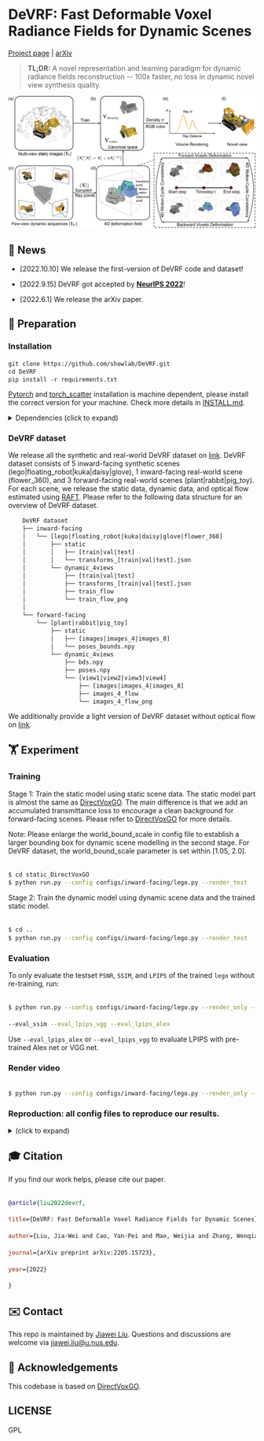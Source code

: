 
  
# DeVRF: Fast Deformable Voxel Radiance Fields for Dynamic Scenes

  

[Project page](https://jia-wei-liu.github.io/DeVRF) | [arXiv](https://arxiv.org/abs/2205.15723)

  

> **TL;DR:** A novel representation and learning paradigm for dynamic radiance fields reconstruction -- 100x faster, no loss in dynamic novel view synthesis quality.

  

<img  src="./figures/DeVRF.png"  alt="DeVRF"  style="zoom:67%;"  />

  

## 📢 News

 - [2022.10.10]  We release the first-version of DeVRF code and dataset!

- [2022.9.15] DeVRF got accepted by [**NeurIPS 2022**](https://nips.cc/)!

- [2022.6.1] We release the arXiv paper.

  

## 📝 Preparation

### Installation
```
git clone https://github.com/showlab/DeVRF.git
cd DeVRF
pip install -r requirements.txt
```
[Pytorch](https://pytorch.org/) and [torch_scatter](https://github.com/rusty1s/pytorch_scatter) installation is machine dependent, please install the correct version for your machine. Check more details in [INSTALL.md](./INSTALL.md).



<details>

<summary> Dependencies (click to expand) </summary>

 

- `PyTorch`, `numpy`, `torch_scatter`, `pytorch3d`: main computation.

- `scipy`, `lpips`: SSIM and LPIPS evaluation.

- `tqdm`: progress bar.

- `mmcv`: config system.

- `opencv-python`: image processing.

- `imageio`, `imageio-ffmpeg`: images and videos I/O.

- `Ninja`: to build the newly implemented torch extention just-in-time.

- `einops`: torch tensor shaping with pretty api.

</details>

### DeVRF dataset

We release all the synthetic and real-world DeVRF dataset on [link](https://drive.google.com/drive/folders/1IuYCTIcUJxPJs6fE9SKSlLPNGiWs3OaQ?usp=sharing). DeVRF dataset consists of 5 inward-facing synthetic scenes (lego|floating_robot|kuka|daisy|glove), 1 inward-facing real-world scene (flower_360), and 3 forward-facing real-world scenes (plant|rabbit|pig_toy). For each scene, we release the static data, dynamic data, and optical flow estimated using [RAFT](https://github.com/princeton-vl/RAFT). Please refer to the following data structure for an overview of DeVRF dataset.

```
    DeVRF dataset
    ├── inward-facing
    │   └── [lego|floating_robot|kuka|daisy|glove|flower_360]
    │       ├── static    
    │       │	├── [train|val|test]
    │       │	└── transforms_[train|val|test].json
    │       └── dynamic_4views    
    │        	├── [train|val|test]
    │        	├── transforms_[train|val|test].json   
    │        	├── train_flow              
    │        	└── train_flow_png  
    │          
    └── forward-facing
        └── [plant|rabbit|pig_toy]
            ├── static    
            │	├── [images|images_4|images_8]
            │	└── poses_bounds.npy
            └── dynamic_4views    
             	├── bds.npy  
             	├── poses.npy                        
             	└── [view1|view2|view3|view4]
	                ├── [images|images_4|images_8]
             	 	├── images_4_flow
             	 	└── images_4_flow_png
```

We additionally provide a light version of DeVRF dataset without optical flow on [link](https://drive.google.com/drive/folders/18-1aRhFd7Z9ugZCOAZ9ZmHcoc9eaRBcg?usp=sharing).

 
## 🏋️‍️ Experiment

### Training

Stage 1: Train the static model using static scene data.
The static model part is almost the same as [DirectVoxGO](https://github.com/sunset1995/DirectVoxGO). The main difference is that we add an accumulated transmittance loss to encourage a clean background for forward-facing scenes. Please refer to [DirectVoxGO](https://github.com/sunset1995/DirectVoxGO) for more details.

Note: Please enlarge the world_bound_scale in config file to establish a larger bounding box for dynamic scene modelling in the second stage. For DeVRF dataset, the world_bound_scale parameter is set within [1.05, 2.0].
	
```bash

$ cd static_DirectVoxGO
$ python run.py --config configs/inward-facing/lego.py --render_test

```

Stage 2: Train the dynamic model using dynamic scene data and the trained static model.

```bash

$ cd ..
$ python run.py --config configs/inward-facing/lego.py --render_test

```

### Evaluation

To only evaluate the testset `PSNR`, `SSIM`, and `LPIPS` of the trained `lego` without re-training, run:

```bash

$ python run.py --config configs/inward-facing/lego.py --render_only --render_test \

--eval_ssim --eval_lpips_vgg --eval_lpips_alex

```

Use `--eval_lpips_alex` or `--eval_lpips_vgg` to evaluate LPIPS with pre-trained Alex net or VGG net.

### Render video
	
```bash

$ python run.py --config configs/inward-facing/lego.py --render_only --render_video

```

### Reproduction: all config files to reproduce our results.

<details>

<summary> (click to expand) </summary>

```bash
$ ls configs/*

configs/inward-facing:
lego.py floating_robot.py kuka.py daisy.py glove.py flower_360.py

configs/forward-facing:
plant.py rabbit.py pig_toy.py

```
 
</details>

  

## 🎓 Citation

  

If you find our work helps, please cite our paper.

  

```bibtex

@article{liu2022devrf,

title={DeVRF: Fast Deformable Voxel Radiance Fields for Dynamic Scenes},

author={Liu, Jia-Wei and Cao, Yan-Pei and Mao, Weijia and Zhang, Wenqiao and Zhang, David Junhao and Keppo, Jussi and Shan, Ying and Qie, Xiaohu and Shou, Mike Zheng},

journal={arXiv preprint arXiv:2205.15723},

year={2022}

}

```

  

## ✉️ Contact

  

This repo is maintained by [Jiawei Liu](https://jia-wei-liu.github.io/). Questions and discussions are welcome via jiawei.liu@u.nus.edu.


  

## 🙏 Acknowledgements

  

This codebase is based on [DirectVoxGO](https://github.com/sunset1995/DirectVoxGO).

  


## LICENSE

  

GPL

